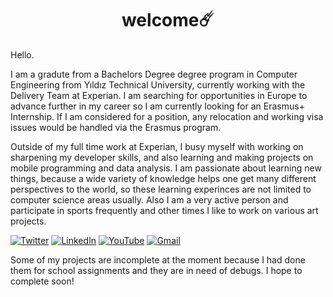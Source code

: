 <h1 align="center" height='500px'> welcome☄️ </h1>

Hello.

I am a gradute from a Bachelors Degree degree program in Computer Engineering from Yıldız Technical University, currently working with the Delivery Team at Experian. I am searching for opportunities in Europe to advance further in my career so I am currently looking for an Erasmus+ Internship. If I am considered for a position, any relocation and working visa issues would be handled via the Erasmus program.


Outside of my full time work at Experian, I busy myself with working on sharpening my developer skills, and also learning and making projects on mobile programming and data analysis. I am passionate about learning new things, because a wide variety of knowledge helps one get many different perspectives to the world, so these learning experinces are not limited to computer science areas usually. Also I am a very active person and participate in sports frequently and other times I like to work on various art projects. 


[![Twitter][twitter-shield]][twitter-url]
[![LinkedIn][linkedin-shield]][linkedin-url]
[![YouTube][youtube-shield]][youtube-url]
[![Gmail][gmail-shield]][gmail-url]

[linkedin-shield]: https://img.shields.io/badge/linkedin-%230077B5.svg?style=for-the-badge&logo=linkedin&logoColor=white
[linkedin-url]: https://www.linkedin.com/in/ya%C4%9Fmur-duran-645510182/
[twitter-shield]: https://img.shields.io/badge/twitter-%231DA1F2.svg?style=for-the-badge&logo=Twitter&logoColor=white
[twitter-url]: https://www.linkedin.com/in/ya%C4%9Fmur-duran-645510182/
[youtube-shield]: https://img.shields.io/badge/YouTube-%23FF0000.svg?style=for-the-badge&logo=YouTube&logoColor=white
[youtube-url]: https://www.youtube.com/channel/UCSknj28cl-5IPLXNUMJmxdg
[gmail-shield]: https://img.shields.io/badge/Gmail-D14836?style=for-the-badge&logo=gmail&logoColor=white
[gmail-url]: mailto:elifyagmurduran@gmail.com?


Some of my projects are incomplete at the moment because I had done them for school assignments and they are in need of debugs. I hope to complete soon!
